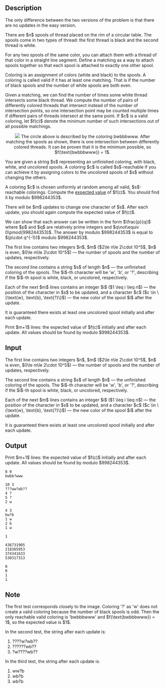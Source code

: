 ## Description

<div><p><span class="tex-font-style-bf">The only difference between the two versions of the problem is that there are no updates in the easy version.</span></p><p>There are $n$ spools of thread placed on the rim of a circular table. The spools come in two types of thread: the first thread is black and the second thread is white.</p><p>For any two spools of the same color, you can attach them with a thread of that color in a straight line segment. Define a matching as a way to attach spools together so that each spool is attached to exactly one other spool.</p><p>Coloring is an assignment of colors (white and black) to the spools. A coloring is called <span class="tex-font-style-bf">valid</span> if it has at least one matching. That is if the number of black spools and the number of white spools are both even.</p><p>Given a matching, we can find the number of times some white thread intersects some black thread. We compute the number of pairs of differently colored threads that intersect instead of the number of intersection points, so one intersection point may be counted multiple times if different pairs of threads intersect at the same point. If $c$ is a valid coloring, let $f(c)$ denote the minimum number of such intersections out of all possible matchings.</p><center> <img class="tex-graphics" src="file://tui50mSo.png" style="max-width: 100.0%;max-height: 100.0%;"> The circle above is described by the coloring <span class="tex-font-style-tt">bwbbbwww</span>. After matching the spools as shown, there is one intersection between differently colored threads. It can be proven that it is the minimum possible, so $f(\text{bwbbbwww}) = 1$. </center><p>You are given a string $s$ representing an <span class="tex-font-style-bf">unfinished</span> coloring, with black, white, and uncolored spools. A coloring $c$ is called $s$-reachable if you can achieve it by assigning colors to the uncolored spools of $s$ without changing the others.</p><p>A coloring $c$ is chosen uniformly at random among all valid, $s$-reachable colorings. Compute the <a href="https://en.wikipedia.org/wiki/Expected_value">expected value</a> of $f(c)$. You should find it by modulo $998244353$.</p><p>There will be $m$ updates to change one character of $s$. After each update, you should again compute the expected value of $f(c)$.</p><p>We can show that each answer can be written in the form $\frac{p}{q}$ where $p$ and $q$ are relatively prime integers and $q\not\equiv 0\pmod{998244353}$. The answer by modulo $998244353$ is equal to $(p\cdot q^{-1})$ modulo $998244353$.</p></div><div class="input-specification"><p>The first line contains two integers $n$, $m$ ($2\le n\le 2\cdot 10^5$, $n$ is even, $0\le m\le 2\cdot 10^5$) — the number of spools and the number of updates, respectively.</p><p>The second line contains a string $s$ of length $n$ — the unfinished coloring of the spools. The $i$-th character will be '<span class="tex-font-style-tt">w</span>', '<span class="tex-font-style-tt">b</span>', or '<span class="tex-font-style-tt">?</span>', describing if the $i$-th spool is white, black, or uncolored, respectively.</p><p>Each of the next $m$ lines contains an integer $i$ ($1 \leq i \leq n$) — the position of the character in $s$ to be updated, and a character $c$ ($c \in \{\text{w}, \text{b}, \text{?}\}$) — the new color of the spool $i$ after the update.</p><p>It is guaranteed there exists at least one uncolored spool initially and after each update.</p></div><div class="output-specification"><p>Print $m+1$ lines: the expected value of $f(c)$ initially and after each update. All values should be found by modulo $998244353$.</p></div>

## Input

<p>The first line contains two integers $n$, $m$ ($2\le n\le 2\cdot 10^5$, $n$ is even, $0\le m\le 2\cdot 10^5$) — the number of spools and the number of updates, respectively.</p><p>The second line contains a string $s$ of length $n$ — the unfinished coloring of the spools. The $i$-th character will be '<span class="tex-font-style-tt">w</span>', '<span class="tex-font-style-tt">b</span>', or '<span class="tex-font-style-tt">?</span>', describing if the $i$-th spool is white, black, or uncolored, respectively.</p><p>Each of the next $m$ lines contains an integer $i$ ($1 \leq i \leq n$) — the position of the character in $s$ to be updated, and a character $c$ ($c \in \{\text{w}, \text{b}, \text{?}\}$) — the new color of the spool $i$ after the update.</p><p>It is guaranteed there exists at least one uncolored spool initially and after each update.</p>

## Output

<p>Print $m+1$ lines: the expected value of $f(c)$ initially and after each update. All values should be found by modulo $998244353$.</p>





```input1
8 0
bwbb?www
```




```input2
10 3
???ww?wb??
4 ?
5 ?
2 w
```




```input3
4 3
bw?b
1 w
2 b
1 w
```




```output1
1
```




```output2
436731905
218365953
374341633
530317313
```




```output3
0
0
1
1
```



## Note

<p>The first test corresponds closely to the image. Coloring '<span class="tex-font-style-tt">?</span>' as '<span class="tex-font-style-tt">w</span>' does not create a valid coloring because the number of black spools is odd. Then the only reachable valid coloring is '<span class="tex-font-style-tt">bwbbbwww</span>' and $f(\text{bwbbbwww}) = 1$, so the expected value is $1$.</p><p>In the second test, the string after each update is:</p><ol> <li> <span class="tex-font-style-tt">????w?wb??</span> </li><li> <span class="tex-font-style-tt">??????wb??</span> </li><li> <span class="tex-font-style-tt">?w????wb??</span> </li></ol><p>In the third test, the string after each update is:</p><ol> <li> <span class="tex-font-style-tt">ww?b</span> </li><li> <span class="tex-font-style-tt">wb?b</span> </li><li> <span class="tex-font-style-tt">wb?b</span> </li></ol>
